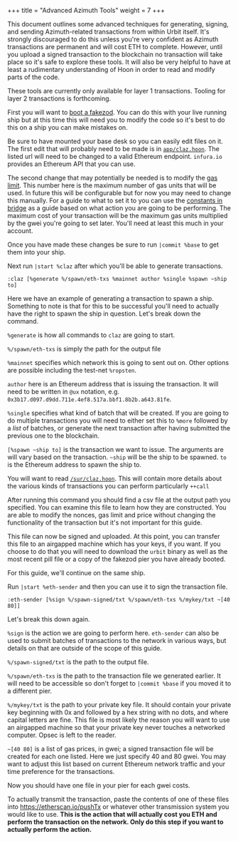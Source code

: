 +++
title = "Advanced Azimuth Tools"
weight = 7
+++

This document outlines some advanced techniques for generating, signing, and
sending Azimuth-related transactions from within Urbit itself. It's strongly
discouraged to do this unless you're very confident as Azimuth transactions are
permanent and will cost ETH to complete. However, until you upload a signed
transaction to the blockchain no transaction will take place so it's safe to
explore these tools. It will also be very helpful to have at least a rudimentary
understanding of Hoon in order to read and modify parts of the code.

These tools are currently only available for layer 1 transactions. Tooling for
layer 2 transactions is forthcoming.

First you will want to [boot a
fakezod](/courses/environment#creating-a-fake-ship). You can
do this with your live running ship but at this time this will need you to
modify the code so it's best to do this on a ship you can make mistakes on.

Be sure to have mounted your base desk so you can easily edit files on it. The
first edit that will probably need to be made is in
[`app/claz.hoon`](https://github.com/urbit/urbit/blob/85435e9a81e105809d5d381b5d34fae1d4daa3b8/pkg/arvo/app/claz.hoon#L14).
The listed url will need to be changed to a valid Ethereum endpoint. `infura.io`
provides an Ethereum API that you can use.

The second change that may potentially be needed is to modify the [gas
limit](https://github.com/urbit/urbit/blob/85435e9a81e105809d5d381b5d34fae1d4daa3b8/pkg/arvo/app/claz.hoon#L179).
This number here is the maximum number of gas units that will be used. In future
this will be configurable but for now you may need to change this manually. For
a guide to what to set it to you can use the [constants in
bridge](https://github.com/urbit/bridge/blob/29f4a14869489481a950a1af53f583d751897444/src/lib/constants.js#L23)
as a guide based on what action you are going to be performing. The maximum cost
of your transaction will be the maximum gas units multiplied by the gwei you're
going to set later. You'll need at least this much in your account.

Once you have made these changes be sure to run `|commit %base` to get them into
your ship.

Next run `|start %claz` after which you'll be able to generate transactions.

```
:claz [%generate %/spawn/eth-txs %mainnet author %single %spawn ~ship to]
```

Here we have an example of generating a transaction to spawn a ship. Something
to note is that for this to be successful you'll need to actually have the right
to spawn the ship in question. Let's break down the command.

`%generate` is how all commands to `claz` are going to start.

`%/spawn/eth-txs` is simply the path for the output file

`%mainnet` specifies which network this is going to sent out on. Other options
are possible including the test-net `%ropsten`.

`author` here is an Ethereum address that is issuing the transaction. It will
need to be written in `@ux` notation, e.g.
`0x3b17.d097.d9dd.711e.4ef8.517a.bbf1.8b2b.a643.81fe`.

`%single` specifies what kind of batch that will be created. If you are going to
do multiple transactions you will need to either set this to `%more` followed by
a _list_ of batches, or generate the next transaction after having submitted the
previous one to the blockchain.

`[%spawn ~ship to]` is the transaction we want to issue. The arguments are will
vary based on the transaction. `~ship` will be the ship to be spawned. `to` is
the Ethereum address to spawn the ship to.

You will want to read
[`/sur/claz.hoon`](https://github.com/urbit/urbit/blob/85435e9a81e105809d5d381b5d34fae1d4daa3b8/pkg/arvo/sur/claz.hoon).
This will contain more details about the various kinds of transactions you can
perform particularly `++call`

After running this command you should find a csv file at the output path you
specified. You can examine this file to learn how they are constructed. You are
able to modify the nonces, gas limit and price without changing the
functionality of the transaction but it's not important for this guide.

This file can now be signed and uploaded. At this point, you can transfer this
file to an airgapped machine which has your keys, if you want. If you choose to
do that you will need to download the `urbit` binary as well as the most recent
pill file or a copy of the fakezod pier you have already booted.

For this guide, we'll continue on the same ship.

Run `|start %eth-sender` and then you can use it to sign the transaction file.

```
:eth-sender [%sign %/spawn-signed/txt %/spawn/eth-txs %/mykey/txt ~[40 80]]
```

Let's break this down again.

`%sign` is the action we are going to perform here. `eth-sender` can also be
used to submit batches of transactions to the network in various ways, but
details on that are outside of the scope of this guide.

`%/spawn-signed/txt` is the path to the output file.

`%/spawn/eth-txs` is the path to the transaction file we generated earlier. It
will need to be accessible so don't forget to `|commit %base` if you moved it to
a different pier.

`%/mykey/txt` is the path to your private key file. It should contain your
private key beginning with 0x and followed by a hex string with no dots, and
where capital letters are fine. This file is most likely the reason you will
want to use an airgapped machine so that your private key never touches a
networked computer. Opsec is left to the reader.

`~[40 80]` is a list of gas prices, in gwei; a signed transaction file will be
created for each one listed. Here we just specify 40 and 80 gwei. You may want
to adjust this list based on current Ethereum network traffic and your time
preference for the transactions.

Now you should have one file in your pier for each gwei costs.

To actually transmit the transaction, paste the contents of one of these files
into https://etherscan.io/pushTx or whatever other transmission system you would
like to use. **This is the action that will actually cost you ETH and perform
the transaction on the network. Only do this step if you want to actually
perform the action.**
